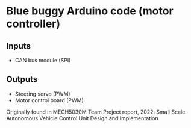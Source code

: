 # Blue buggy Arduino code (motor controller)
## Inputs
- CAN bus module (SPI)

## Outputs
- Steering servo (PWM)
- Motor control board (PWM)

Originally found in MECH5030M Team Project report, 2022: Small Scale Autonomous Vehicle Control Unit Design and Implementation